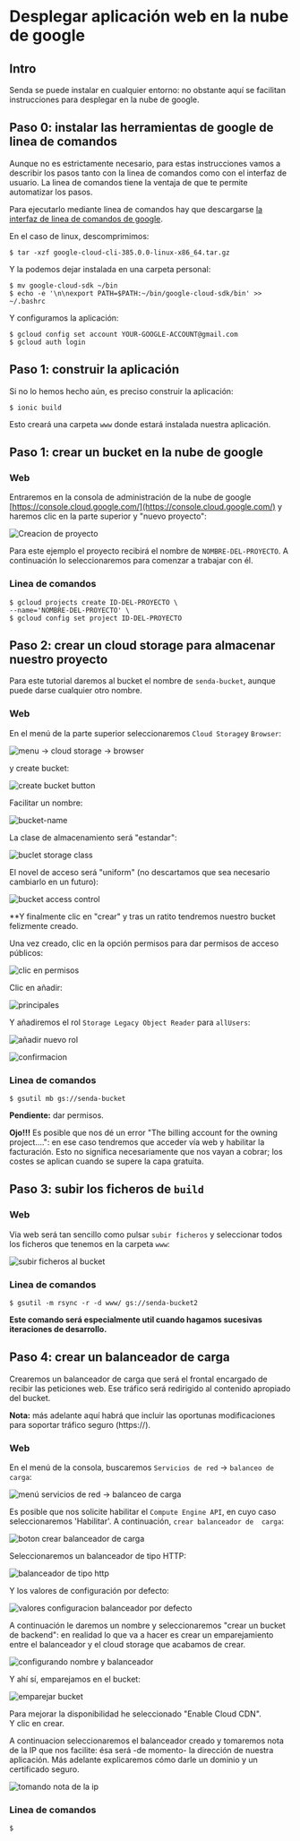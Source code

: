 # Desplegar aplicación web en la nube de google

## Intro

Senda se puede instalar en cualquier entorno: no obstante aquí se facilitan instrucciones para desplegar en la nube de google.

## Paso 0: instalar las herramientas de google de linea de comandos 

Aunque no es estrictamente necesario, para estas instrucciones vamos 
a describir los pasos tanto con la linea de comandos como con el interfaz
de usuario. La linea de comandos tiene la ventaja de que te permite 
automatizar los pasos. 

Para ejecutarlo mediante linea de comandos hay que descargarse [la 
interfaz de linea de comandos de google](https://cloud.google.com/sdk/docs/install?hl=en).

En el caso de linux, descomprimimos: 

    $ tar -xzf google-cloud-cli-385.0.0-linux-x86_64.tar.gz

Y la podemos dejar instalada en una carpeta personal: 

    $ mv google-cloud-sdk ~/bin
    $ echo -e '\n\nexport PATH=$PATH:~/bin/google-cloud-sdk/bin' >> ~/.bashrc

Y configuramos la aplicación:

    $ gcloud config set account YOUR-GOOGLE-ACCOUNT@gmail.com
    $ gcloud auth login 
    

## Paso 1: construir la aplicación

Si no lo hemos hecho aún, es preciso construir la aplicación: 

    $ ionic build 

Esto creará una carpeta `www` donde estará instalada nuestra aplicación. 


## Paso 1: crear un bucket en la nube de google

### Web

Entraremos en la consola de administración de la nube de google [https://console.cloud.google.com/](https://console.cloud.google.com/) y haremos clic
en la parte superior y "nuevo proyecto":

![Creacion de proyecto](img/01-project-create.png)

Para este ejemplo el proyecto recibirá el nombre de `NOMBRE-DEL-PROYECTO`. A 
continuación lo seleccionaremos para comenzar a trabajar con él.

### Linea de comandos

    $ gcloud projects create ID-DEL-PROYECTO \
    --name='NOMBRE-DEL-PROYECTO' \
    $ gcloud config set project ID-DEL-PROYECTO

## Paso 2: crear un cloud storage para almacenar nuestro proyecto

Para este tutorial daremos al bucket el nombre de `senda-bucket`, aunque 
puede darse cualquier otro nombre. 

### Web

En el menú de la parte superior seleccionaremos `Cloud Storage`y `Browser`: 

![menu -> cloud storage -> browser](img/03-menu-navigate-cloud-storage.png)

y create bucket: 

![create bucket button](img/04-create-bucket.png)

Facilitar un nombre:

![bucket-name](img/05-create-bucket.png)

La clase de almacenamiento será "estandar":

![buclet storage class](img/06-create-bucket.png)

El novel de acceso será "uniform" (no descartamos que sea necesario
cambiarlo en un futuro): 

![bucket access control](img/07-create-bucket.png)

**Y finalmente clic en "crear" y tras un ratito tendremos nuestro bucket felizmente creado. 

Una vez creado, clic en la opción permisos para dar permisos de 
acceso públicos: 

![clic en permisos](img/07.1-create-bucket.png)

Clic en añadir:

![principales](img/07.2-give-permissions.png)

Y añadiremos el rol `Storage Legacy Object Reader` para `allUsers`:

![añadir nuevo rol](img/07.3-give-permissions.png)

![confirmacion](img/07.4-give-permissions.png)


### Linea de comandos

    $ gsutil mb gs://senda-bucket

**Pendiente:** dar permisos. 

**Ojo!!!** Es posible que nos dé un error "The billing account for the 
owning project....": en ese caso tendremos que acceder vía web y 
habilitar la facturación. Esto no significa necesariamente que nos
vayan a cobrar; los costes se aplican cuando se supere la capa
gratuita.

## Paso 3: subir los ficheros de `build`

### Web

Via web será tan sencillo como pulsar `subir ficheros` y seleccionar
todos los ficheros que tenemos en la carpeta `www`:

![subir ficheros al bucket](img/08-upload-files.png)

### Linea de comandos

    $ gsutil -m rsync -r -d www/ gs://senda-bucket2  

**Este comando será especialmente util cuando hagamos sucesivas
iteraciones de desarrollo.**

## Paso 4: crear un balanceador de carga

Crearemos un balanceador de carga que será el frontal encargado
de recibir las peticiones web. Ese tráfico será redirigido al contenido 
apropiado del bucket. 

**Nota:** más adelante aquí habrá que incluir las oportunas 
modificaciones para soportar tráfico seguro (https://).

### Web

En el menú de la consola, buscaremos `Servicios de red` -> `balanceo de carga`: 

![menú servicios de red -> balanceo de carga](img/09-load-balancer.png)

Es posible que nos solicite habilitar el `Compute Engine API`,  en cuyo 
caso seleccionaremos 'Habilitar'. A continuación, `crear balanceador de 
carga`: 

![boton crear balanceador de carga](img/10-load-balancer.png)

Seleccionaremos un balanceador de tipo HTTP: 

![balanceador de tipo http](img/11-load-balancer.png)

Y los valores de configuración por defecto: 

![valores configuracion balanceador por defecto](img/12-load-balancer.png)

A continuación le daremos un nombre y seleccionaremos "crear un bucket
de backend": en realidad lo que va a hacer es crear un emparejamiento entre el balanceador y el cloud storage que acabamos de crear.

![configurando nombre y balanceador](img/13-load-balancer.png)

Y ahí sí, emparejamos en el bucket: 

![emparejar bucket](img/14-load-balancer.png)

Para mejorar la disponibilidad he seleccionado "Enable Cloud CDN".  
Y clic en crear. 

A continuacion seleccionaremos el balanceador creado y tomaremos 
nota de la IP que nos facilite: ésa será -de momento- la dirección 
de nuestra aplicación. Más adelante explicaremos cómo darle un 
dominio y un certificado seguro.  

![tomando nota de la ip](img/15-load-balancer.png)



### Linea de comandos

    $ 



